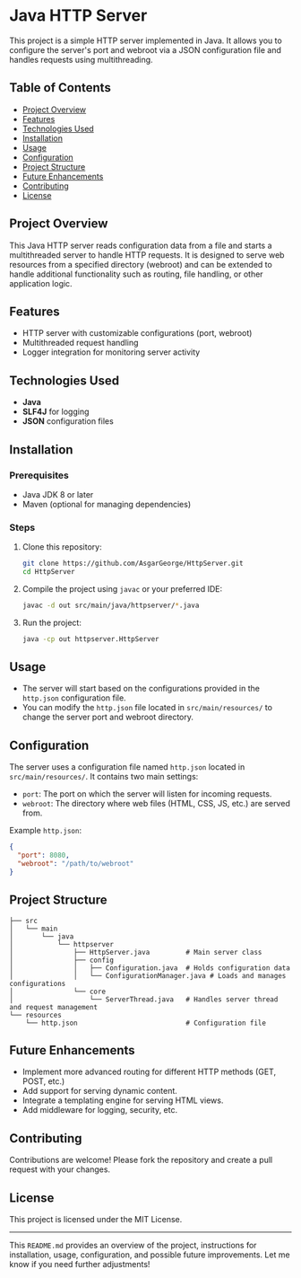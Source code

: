 # Java HTTP Server

This project is a simple HTTP server implemented in Java. It allows you to configure the server's port and webroot via a JSON configuration file and handles requests using multithreading.

## Table of Contents
- [Project Overview](#project-overview)
- [Features](#features)
- [Technologies Used](#technologies-used)
- [Installation](#installation)
- [Usage](#usage)
- [Configuration](#configuration)
- [Project Structure](#project-structure)
- [Future Enhancements](#future-enhancements)
- [Contributing](#contributing)
- [License](#license)

## Project Overview

This Java HTTP server reads configuration data from a file and starts a multithreaded server to handle HTTP requests. It is designed to serve web resources from a specified directory (webroot) and can be extended to handle additional functionality such as routing, file handling, or other application logic.

## Features
- HTTP server with customizable configurations (port, webroot)
- Multithreaded request handling
- Logger integration for monitoring server activity

## Technologies Used
- **Java**
- **SLF4J** for logging
- **JSON** configuration files

## Installation

### Prerequisites
- Java JDK 8 or later
- Maven (optional for managing dependencies)

### Steps
1. Clone this repository:
    ```bash
    git clone https://github.com/AsgarGeorge/HttpServer.git
    cd HttpServer
    ```

2. Compile the project using `javac` or your preferred IDE:
    ```bash
    javac -d out src/main/java/httpserver/*.java
    ```

3. Run the project:
    ```bash
    java -cp out httpserver.HttpServer
    ```

## Usage

- The server will start based on the configurations provided in the `http.json` configuration file.
- You can modify the `http.json` file located in `src/main/resources/` to change the server port and webroot directory.

## Configuration

The server uses a configuration file named `http.json` located in `src/main/resources/`. It contains two main settings:

- `port`: The port on which the server will listen for incoming requests.
- `webroot`: The directory where web files (HTML, CSS, JS, etc.) are served from.

Example `http.json`:
```json
{
  "port": 8080,
  "webroot": "/path/to/webroot"
}
```

## Project Structure

```
├── src
│   └── main
│       └── java
│           └── httpserver
│               ├── HttpServer.java         # Main server class
│               ├── config
│               │   ├── Configuration.java  # Holds configuration data
│               │   └── ConfigurationManager.java # Loads and manages configurations
│               └── core
│                   └── ServerThread.java   # Handles server thread and request management
└── resources
    └── http.json                           # Configuration file
```

## Future Enhancements
- Implement more advanced routing for different HTTP methods (GET, POST, etc.)
- Add support for serving dynamic content.
- Integrate a templating engine for serving HTML views.
- Add middleware for logging, security, etc.

## Contributing
Contributions are welcome! Please fork the repository and create a pull request with your changes.

## License
This project is licensed under the MIT License.

---

This `README.md` provides an overview of the project, instructions for installation, usage, configuration, and possible future improvements. Let me know if you need further adjustments!
